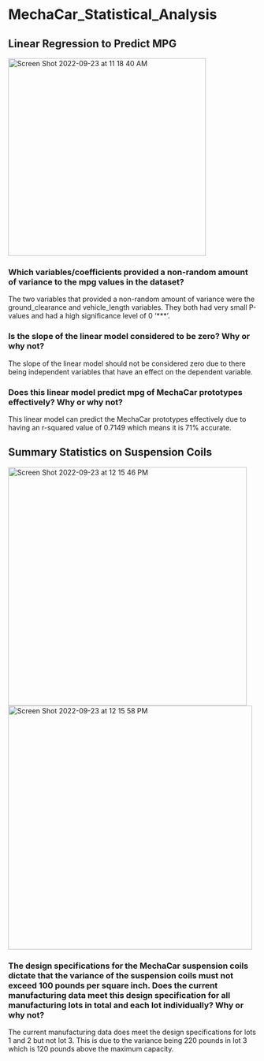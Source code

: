 # MechaCar_Statistical_Analysis
## Linear Regression to Predict MPG
<img width="401" alt="Screen Shot 2022-09-23 at 11 18 40 AM" src="https://user-images.githubusercontent.com/104862099/192033411-35d92434-27b1-4690-bc2c-6a6c0c9771a8.png">

### Which variables/coefficients provided a non-random amount of variance to the mpg values in the dataset?
The two variables that provided a non-random amount of variance were the ground_clearance and vehicle_length variables. They both had very small P-values and had a high significance level of 0 ‘***’.

### Is the slope of the linear model considered to be zero? Why or why not?
The slope of the linear model should not be considered zero due to there being independent variables that have an effect on the dependent variable.

### Does this linear model predict mpg of MechaCar prototypes effectively? Why or why not?
This linear model can predict the MechaCar prototypes effectively due to having an r-squared value of 0.7149 which means it is 71% accurate.


## Summary Statistics on Suspension Coils
<img width="484" alt="Screen Shot 2022-09-23 at 12 15 46 PM" src="https://user-images.githubusercontent.com/104862099/192041216-7191ec59-ce44-4781-a884-9caed318c80b.png">
<img width="495" alt="Screen Shot 2022-09-23 at 12 15 58 PM" src="https://user-images.githubusercontent.com/104862099/192041230-f9fbfc07-65ac-4bea-aff6-654730f96018.png">


### The design specifications for the MechaCar suspension coils dictate that the variance of the suspension coils must not exceed 100 pounds per square inch. Does the current manufacturing data meet this design specification for all manufacturing lots in total and each lot individually? Why or why not?

The current manufacturing data does meet the design specifications for lots 1 and 2 but not lot 3. This is due to the variance being 220 pounds in lot 3 which is 120 pounds above the maximum capacity.
